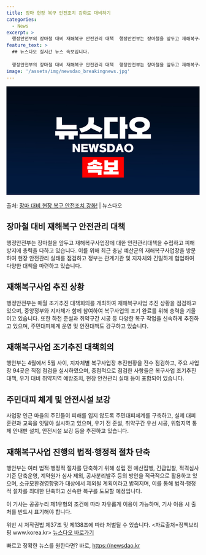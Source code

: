 ```yaml
---
title: 장마 현장 복구 안전조치 강화로 대비하기
categories:
  - News
excerpt: >
  행정안전부의 장마철 대비 재해복구 안전관리 대책  행정안전부는 장마철을 앞두고 재해복구사업장에 대한 안전관리…
feature_text: >
  ## 뉴스다오 실시간 뉴스 속보입니다.

  행정안전부의 장마철 대비 재해복구 안전관리 대책  행정안전부는 장마철을 앞두고 재해복구사업장에 대한 안전관리…
image: '/assets/img/newsdao_breakingnews.jpg'
---
```


![뉴스다오 속보](/assets/img/newsdao_breakingnews.jpg)

<p>출처: <a href="https://newsdao.kr/4375" rel="dofollow">장마 대비 현장 복구 안전조치 강화!</a> | 뉴스다오</p>

<h2 data-ke-size="size26">장마철 대비 재해복구 안전관리 대책</h2>
<p data-ke-size="size16">행정안전부는 장마철을 앞두고 재해복구사업장에 대한 안전관리대책을 수립하고 피해 방지에 총력을 다하고 있습니다. 이를 위해 최근 충남 예산군의 재해복구사업장을 방문하여 현장 안전관리 실태를 점검하고 정부는 관계기관 및 지자체와 긴밀하게 협업하여 다양한 대책을 마련하고 있습니다.</p>

<h2 data-ke-size="size26">재해복구사업 추진 상황</h2>
<p data-ke-size="size16">행정안전부는 매월 조기추진 대책회의를 개최하여 재해복구사업 추진 상황을 점검하고 있으며, 중앙정부와 지자체가 함께 참여하여 복구사업의 조기 완료를 위해 총력을 기울이고 있습니다. 또한 하천 준설과 취약구간 시공 등 다양한 복구 작업을 신속하게 추진하고 있으며, 주민대피체계 운영 및 안전대책도 강구하고 있습니다.</p>

<h2 data-ke-size="size26">재해복구사업 조기추진 대책회의</h2>
<p data-ke-size="size16">행안부는 4월에서 5월 사이, 지자체별 복구사업장 추진현황을 전수 점검하고, 주요 사업장 94곳은 직접 점검을 실시하였으며, 중점적으로 점검한 사항들은 복구사업 조기추진 대책, 우기 대비 취약지역 예방조치, 현장 안전관리 실태 등이 포함되어 있습니다.</p>

<h2 data-ke-size="size26">주민대피 체계 및 안전시설 보강</h2>
<p data-ke-size="size16">사업장 인근 마을의 주민들이 피해를 입지 않도록 주민대피체계를 구축하고, 실제 대피훈련과 교육을 잇달아 실시하고 있으며, 우기 전 준설, 취약구간 우선 시공, 위험지역 통제 안내판 설치, 안전시설 보강 등을 추진하고 있습니다.</p>

<h2 data-ke-size="size26">재해복구사업 진행의 법적·행정적 절차 단축</h2>
<p data-ke-size="size16">행안부는 여러 법적·행정적 절차를 단축하기 위해 성립 전 예산집행, 긴급입찰, 적격심사기준 단축운영, 계약원가 심사 제외, 공사분리발주 등의 방안을 적극적으로 활용하고 있으며, 소규모환경영향평가 대상에서 제외될 계획이라고 밝혀지며, 이를 통해 법적·행정적 절차를 최대한 단축하고 신속한 복구를 도모할 예정입니다.</p>

<p data-ke-size="size16">이 기사는 공공누리 제1유형의 조건에 따라 자유롭게 이용이 가능하며, 기사 이용 시 출처를 반드시 표기해야 합니다.</p>
<p data-ke-size="size16">위반 시 저작권법 제37조 및 제138조에 따라 처벌될 수 있습니다. <자료출처=정책브리핑 www.korea.kr> <a href="https://newsdao.kr/4375">뉴스다오 바로가기</a></p> 

빠르고 정확한 뉴스를 원한다면? 바로, <a href="https://newsdao.kr" rel="dofollow">https://newsdao.kr</a>


